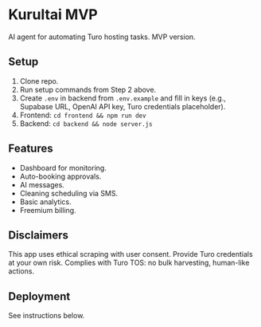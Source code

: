 # Kurultai MVP

AI agent for automating Turo hosting tasks. MVP version.

## Setup
1. Clone repo.
2. Run setup commands from Step 2 above.
3. Create `.env` in backend from `.env.example` and fill in keys (e.g., Supabase URL, OpenAI API key, Turo credentials placeholder).
4. Frontend: `cd frontend && npm run dev`
5. Backend: `cd backend && node server.js`

## Features
- Dashboard for monitoring.
- Auto-booking approvals.
- AI messages.
- Cleaning scheduling via SMS.
- Basic analytics.
- Freemium billing.

## Disclaimers
This app uses ethical scraping with user consent. Provide Turo credentials at your own risk. Complies with Turo TOS: no bulk harvesting, human-like actions.

## Deployment
See instructions below.
